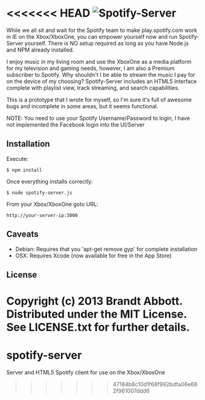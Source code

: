 <<<<<<< HEAD
![Spotify-Server](https://github.com/spotify-server/raw/master/public/img/Spotify-US.png)
================

While we all sit and wait for the Spotify team to make play.spotify.com work 
in IE on the Xbox/XboxOne, you can empower yourself now and run Spotify-Server
yourself.  There is NO setup required as long as you have Node.js
and NPM already installed.

I enjoy music in my living room and use the XboxOne as a media platform for my
television and gaming needs, however, I am also a Premium subscriber to 
Spotify.  Why shouldn't I be able to stream the music I pay for on the device 
of my choosing?  Spotify-Server includes an HTML5 interface complete with 
playlist view, track streaming, and search capabilities.

This is a prototype that I wrote for myself, so I'm sure it's full of awesome
bugs and incomplete in some areas, but it seems functional.

NOTE: You need to use your Spotify Username/Password to login, I have not 
implemented the Facebook login into the UI/Server

Installation
------------

Execute:

    $ npm install

Once everything installs correctly:

    $ node spotify-server.js

From your Xbox/XboxOne goto URL:

    http://your-server-ip:3000

Caveats
-------

* Debian: Requires that you 'apt-get remove gyp' for complete installation
* OSX: Requires Xcode (now available for free in the App Store)

License
-------

Copyright (c) 2013 Brandt Abbott. Distributed under the MIT License. See
LICENSE.txt for further details.
=======
spotify-server
==============

Server and HTML5 Spotify client for use on the Xbox/XboxOne
>>>>>>> 47184b8c10d1f68f992bdfa06e682f961007ddd6
